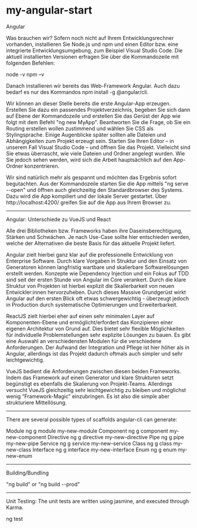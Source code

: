 # my-angular-start

Angular

Was brauchen wir? Sofern noch nicht auf Ihrem Entwicklungsrechner vorhanden, installieren Sie Node.js und npm und einen Editor bzw. eine integrierte Entwicklungsumgebung, zum Beispiel Visual Studio Code. Die aktuell installierten Versionen erfragen Sie über die Kommandozeile mit folgenden Befehlen:

node -v
npm –v

Danach installieren wir bereits das Web-Framework Angular. Auch dazu bedarf es nur des Kommandos npm install -g @angular/cli.

Wir können an dieser Stelle bereits die erste Angular-App erzeugen. Erstellen Sie dazu ein passendes Projektverzeichnis, begeben Sie sich dann auf Ebene der Kommandozeile und erstellen Sie das Gerüst der App wie folgt mit dem Befehl "ng new MyApp". Beantworten Sie die Frage, ob Sie ein Routing erstellen wollen zustimmend und wählen Sie CSS als Stylingsprache. Einige Augenblicke später sollten alle Dateien und Abhängigkeiten zum Projekt erzeugt sein. Starten Sie Ihren Editor – in unserem Fall Visual Studio Code – und öffnen Sie das Projekt. Vielleicht sind Sie etwas überrascht, wie viele Dateien und Ordner angelegt wurden. Wie Sie jedoch sehen werden, wird sich die Arbeit hauptsächlich auf den App-Ordner konzentrieren.

Wir sind natürlich mehr als gespannt und möchten das Ergebnis sofort begutachten. Aus der Kommandozeile starten Sie die App mittels "ng serve --open" und öffnen auch gleichzeitig den Standardbrowser des Systems. Dazu wird die App kompiliert und der lokale Server gestartet. Über http://localhost:4200/ greifen Sie auf die App aus Ihrem Browser zu. 

*******************************************************************************************

Angular: Unterschiede zu VueJS und React

Alle drei Bibliotheken bzw. Frameworks haben ihre Daseinsberechtigung, Stärken und Schwächen. Je nach Use-Case sollte hier entschieden werden, welche der Alternativen die beste Basis für das aktuelle Projekt liefert.

Angular zielt hierbei ganz klar auf die professionelle Entwicklung von Enterprise Software. Durch klare Vorgaben in Struktur und den Einsatz von Generatoren können langfristig wartbare und skalierbare Softwarelösungen erstellt werden. Konzepte wie Dependency Injection und ein Fokus auf TDD sind seit der ersten Stunde von Angular im Core verankert. Durch die klare Struktur von Projekten ist hierbei explizit die Skalierbarkeit von neuen Entwickler:innen hervorzuheben. Durch dieses Massive Grundgerüst wirkt Angular auf den ersten Blick oft etwas schwergewichtig - überzeugt jedoch in Production durch systematische Optimierungen und Erweiterbarkeit.

ReactJS zielt hierbei eher auf einen sehr minimalen Layer auf Komponenten-Ebene und ermöglicht/erfordert das Konzipieren einer eigenen Architektur von Grund auf. Dies bietet sehr flexible Möglichkeiten für individuelle Problemstellungen sehr explizite Lösungen zu bauen. Es gibt eine Auswahl an verschiedensten Modulen für die verschiedene Anforderungen. Der Aufwand der Integration und Pflege ist hier höher als in Angular, allerdings ist das Projekt dadurch oftmals auch simpler und sehr leichtgewichtig.

VueJS bedient die Anforderungen zwischen diesen beiden Frameworks. Indem das Framework auf einen Generator und klare Strukturen setzt begünstigt es ebenfalls die Skalierung von Projekt-Teams. Allerdings versucht VueJS gleichzeitig sehr leichtgewichtig zu bleiben und möglichst wenig “Framework-Magic” einzubringen. Es ist also die simple aber strukturiere Mittellösung.


*************************************************************

There are several possible types of scaffolds angular-cli can generate:

Module	    ng g module my-new-module
Component	ng g component my-new-component
Directive	ng g directive my-new-directive
Pipe	    ng g pipe my-new-pipe
Service	    ng g service my-new-service
Class	    ng g class my-new-class
Interface	ng g interface my-new-interface
Enum	    ng g enum my-new-enum

***********************************************************************
Building/Bundling

"ng build" or "ng build --prod"

*******************************************************************

Unit Testing: The unit tests are written using jasmine, and executed through Karma.

ng test
 



